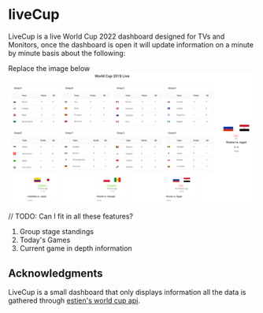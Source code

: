 # liveCup

LiveCup is a live World Cup 2022 dashboard designed for TVs and Monitors, once the dashboard is open it will update information on a minute by minute basis about the following:

Replace the image below
![Group stage Screenshot](imgs/screen_1.png)

// TODO: Can I fit in all these features?
1. Group stage standings
2. Today's Games
3. Current game in depth information

## Acknowledgments

LiveCup is a small dashboard that only displays information all the data is gathered through [estien's world cup api](https://github.com/estiens/world_cup_json).
